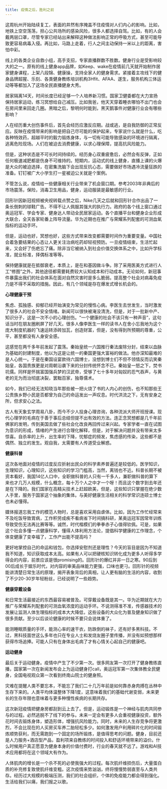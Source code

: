 ```yaml
---
title: 疫情之后，胜利之前
---
```


这周杭州开始陆续复工，表面的井然有序掩盖不住疫情对人们内心的影响。比如，地铁上空空荡荡，担心公共场所的感染风险，很多人都选择自驾。比如，有的人会戴两层口罩，尽管专家已经站出来解释这种做法影响正常的呼吸方式，甚至可能导致更容易病毒入侵。再比如，马路上走着，行人之间主动保持一米以上的距离，害怕中彩。

线上的各类企业自救小组，高手支招，专家直播群数不胜数。健身行业是受影响较大的之一。原有的线上健身app品牌，如Keep、wake在疫情前几天就开始制作居家健身课程，上架八段锦、健康操，支持全家人的健身需求。紧接着主攻线下的健身品牌超猩、乐刻、各类健身教练培训机构3Hfit、AFAA、遂生，服务机构三体运动等等都加入了这场全民直播健身大秀。

居家隔离14天，时间长度已经足够一个人培养新习惯。国家卫健委都在大力宣扬保持居家运动，练习冥想给自己减压。比如我爸，他天天穿着睡衣哪怕不出门也会在房间里来回走几圈。黑暗之后，黎明何时能到，黑天鹅事件对健康行业会有哪些影响？

人在经历重大创伤事件后，首先会经历应激反应期。战或逃，是自我防御的正常反应。反映在疫情带来的影响是把自己尽可能的保护起来，专家说什么就是什么，吃各种特效药，超越平时的毅力锻炼身体，与一切有可能导致感染的环境进行隔离，逃离危险现场。人们在被迫去消费健康，以求心理保障，提高抗风险能力。

但是，这种状态是不可长时间持续的。经历身心双重疲惫后，必然会有反弹，正如任何极速减肥都是伤身不可维持的。短期内，运动式的线上健身，直播上课的火爆是大众的被迫选择，在密集洗脑下会出现反抗心态，需要做好市场遇冷流量狂跌的准备。钉钉被广大小学生打一星被迫公关就是个案例。

不管怎么说，疫情给一些健康相关行业带来了机会窗口期。参考2003年非典后的市场震荡，保险，消毒卫生用品，健身，运动服装是最敏感的行业。

回形针因新冠视频被央视转载点赞之后，Nike几天之后就和回形针合作出品了一条长倒刺的球鞋广告。不得不让人佩服其强大的执行力。政府的各个线上窗口通过奥运冠军、学会专家、健身达人带动全民居家运动。各个直播平台和健身企业形成大联合，全天各家轮番上阵导流量。华为近期也在推广与荣耀系列配套的可测血氧指标的运动手环。

但是，运动也好，冥想也好，这些方式带来改变都需要时间作为重要变量。中国社会着急要结果的心态让人更关注治病吃药却轻视预防。一旦疫情结束，生活忙起来，又会好了伤疤忘了痛。除非当它被纳入到社会价值交换体系之中，比如升学标准，就业标准，择偶标准等等。

保持健康就是在抵御衰老，本质上，是在和基因做斗争。除了采用医美方式进行人工“修图”之外，其他途径都需要耗费较大认知成本和行动成本。无论如何，新冠事件暴露出我们的社会体系在面对自然灾害时是多么脆弱。提高整个社会对病毒免疫力是不得不采取的措施。因此，有几个领域是存在爆发式增长机会的。

**心理健康干预**

焦虑、孤独感、抑郁已经开始演变为常见的慢性心病。李医生去世发生，当时激发了很多人的社会不安全情绪。新闻可以很快被淹没清洗，但是，对于一批新中产、知识分子，这是一次不小的心理创伤。“一个健康的社会不该只有一种声音”，这句话当时在朋友圈刷屏了好几天。很多人像李医生一样的读书人在舍小忘我地为这个庞大制度机器的飞速运转添砖加瓦，创造财富，但是，没有得到所预期的尊重，公平，甚至都没有人身安全感。

这感觉在两千多年前发起了震荡。秦始皇统一六国推行秦法废除分封，结束以血脉为基础的封建制度，他以为这是让统一的秦国更强大富裕的做法。他亦深知最难的是人心统一。于是在秦国设宴款待六国博士，没想到博士们不但不领情反而讥笑秦始皇，各国贵族更是对周朝沿袭下来的分封传统怀念不已。秦始皇一怒之下，焚书坑儒。同样是怀揣富国强兵梦的汉武帝，受够了七十多年对匈奴的忍气吞声，与黄老的无为而治彻底决裂，罢黜百家，独尊儒术。

如今，我们已经无法知晓当年那些被一把火烧了书的人内心的创伤，也不知那些王公贵族乡野小民是否都曾为自己的命运发出一声叹息。时代洪流之下，无有安身之所，但求安心之法。

古人有天象玄学周易八卦，而今不少人投身心理咨询，各种流派大师开班授课。现代心理学的毛病在于善于事后总结但提不出有效的方法。连正念冥想都是几千年前佛家的发明，传到美国去做了些社会化改良再回传过来兴起。专家学者一直在试图为意识的形成，情绪的产生进行合理化解释，但是，对于解决问题并没有带来太多惊喜。自杀率的上升，出生率的下降，忧郁症的频发，焦虑感的传染，这些都不是偶然、独立的发生。观自我，太需要有人传道受业解惑。

**健康科普**

这次各地面对疫情的过度反应折射出民众的科学素养普遍还是较低的。医学知识，生理知识，心理知识，这些知识的学习门槛高，当然，离钱也不近。科普长期不被资本看好，我国14亿人口中，全职做科普的人只有一千多人，兼职做科普的算下来也才几万人规模，什么概念，每十万个人之中才一个呀！而且这个数字到去年还是在下降的。我们国家在高精尖技术上赶超欧美，但是，这些知识只掌握在绝少数人手里，服务于国家这个抽象的集体。与美好健康生活相关的科学常识连硕士博士也未必懂得。 

媒体报道忘我工作的模范人物时，总是喜欢采用自虐体。比如，因为工作忙经常来不及吃饭导致胃病，工作积劳成疾不看病省下时间搞科研，某奥运冠军因常年训练导致受伤无法再比赛等等。诚然，时代楷模们的拳拳赤子心值得钦佩。可是，如果这个社会多懂一点健康科学，懂得人体利用方法论，提倡科学健康的工作理念，个体变健康了变幸福了，工作产出能不提高吗？

更好地掌控自己的命运和钱包，你选择安慰剂还是理性？今天的盲目是因为不知道我不知道，知识获取成本太高。如果有人可以把硬核知识转化成为更多人听得多学得会的内容，前景应该是很promising的。回形针的爆红并非一日之寒。90后到00后成长于娱乐时代，对内容的审美品味能力更强，口味也更刁。回形针的视频能讲清楚日常生活的原理，揭开表象背后的真相，让人更有脑的生活的内容，收割了不少20-30岁年轻粉丝，已经说明了一些趋势。

**健康穿戴设备**

和日常生活最接近的东西最容易被普及。可穿戴设备既是其一。华为近期就在大力推广与荣耀系列配套的可测血氧浓度的运动手环。不说测得准不准，传感器技术的发展让监测人体生理指标的成本大大降低，这些设备的大众化为普及健身知识做了很多贡献。至少以后谈论健康的时候不要只会说体重了。

能测睡眠质量的手环，能测心率的速干衣，防跌倒的袜子，还有好多黑科技。不过，黑科技面世这么多年也只在专业人士和发烧友圈子里传播，并没有如预想那样获得市场追捧。可能人只有在身体出毛病了才有心情关心起自己的健康吧。

**运动健身**

最后关于运动健身。疫情中产生了不少第一次。很多网友第一次打开了健身教练直播，国家第一次在新闻发布会上为运动健身打call，奥运冠军第一次集体教全民健身，全国电视观众第一次看到终南山院士的健身照。

灾难在提醒人类不要忘本，不能忘了我们二十几万年前是如何靠赤身肉搏在丛林中生存下来的。人类平均体温整体下降1度，这意味着我们的基础代谢变弱，未来更长的生存年限也意味着与更多种慢性疾病的长期共存。

这次新冠疫情把健身房都刮到云上去了。但是，运动锻炼是一个神经与肌肉共同参与的过程。必然逃脱不了线下的参与。未来一定会有更多人会重视健康投资，额外花时间去锻炼身体，塑造形体，增强抗风险能力。同时，未来的人生存竞争将更激烈，不会比现在的人买房买车养二胎轻松多少。如何激发用户利用碎片化的时间锻炼顺势获利，而无需跑到一个固定的场所锻炼，是值得思考的问题。健身，目前还是人力服务+酒店型产品，盈利项来自教练的时间投入和舒适环境带来的溢价。什么时候用户真正愿意为健身本身的价值付费时，行业的春天就不远了。游戏和AI技术应用都将在这个领域大有作为。

人体肌肉的增长是一个杀不死的必使我强大的过程。每次肌纤维损伤后，大量蛋白质的补充修复致使肌纤维变粗。这次疫情来势汹汹，终将慢慢势弱直至与人类共存。经历过大规模的极端压测，我们的社会组织，个体的免疫能力都会得到强化。生活给我们以痛，我们报之以歌。
